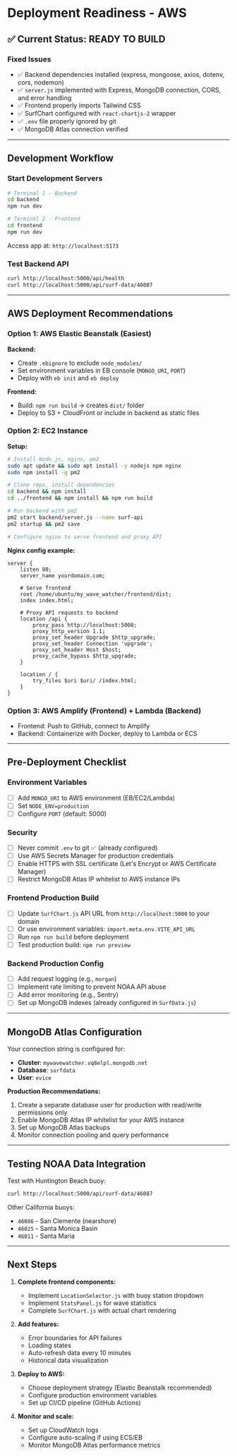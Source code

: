 # Deployment Readiness - AWS

## ✅ Current Status: READY TO BUILD

### Fixed Issues
- ✅ Backend dependencies installed (express, mongoose, axios, dotenv, cors, nodemon)
- ✅ `server.js` implemented with Express, MongoDB connection, CORS, and error handling
- ✅ Frontend properly imports Tailwind CSS
- ✅ SurfChart configured with `react-chartjs-2` wrapper
- ✅ `.env` file properly ignored by git
- ✅ MongoDB Atlas connection verified

---

## Development Workflow

### Start Development Servers
```bash
# Terminal 1 - Backend
cd backend
npm run dev

# Terminal 2 - Frontend  
cd frontend
npm run dev
```

Access app at: `http://localhost:5173`

### Test Backend API
```bash
curl http://localhost:5000/api/health
curl http://localhost:5000/api/surf-data/46087
```

---

## AWS Deployment Recommendations

### Option 1: AWS Elastic Beanstalk (Easiest)
**Backend:**
- Create `.ebignore` to exclude `node_modules/`
- Set environment variables in EB console (`MONGO_URI`, `PORT`)
- Deploy with `eb init` and `eb deploy`

**Frontend:**
- Build: `npm run build` → creates `dist/` folder
- Deploy to S3 + CloudFront or include in backend as static files

### Option 2: EC2 Instance
**Setup:**
```bash
# Install Node.js, nginx, pm2
sudo apt update && sudo apt install -y nodejs npm nginx
sudo npm install -g pm2

# Clone repo, install dependencies
cd backend && npm install
cd ../frontend && npm install && npm run build

# Run backend with pm2
pm2 start backend/server.js --name surf-api
pm2 startup && pm2 save

# Configure nginx to serve frontend and proxy API
```

**Nginx config example:**
```nginx
server {
    listen 80;
    server_name yourdomain.com;

    # Serve frontend
    root /home/ubuntu/my_wave_watcher/frontend/dist;
    index index.html;

    # Proxy API requests to backend
    location /api {
        proxy_pass http://localhost:5000;
        proxy_http_version 1.1;
        proxy_set_header Upgrade $http_upgrade;
        proxy_set_header Connection 'upgrade';
        proxy_set_header Host $host;
        proxy_cache_bypass $http_upgrade;
    }

    location / {
        try_files $uri $uri/ /index.html;
    }
}
```

### Option 3: AWS Amplify (Frontend) + Lambda (Backend)
- Frontend: Push to GitHub, connect to Amplify
- Backend: Containerize with Docker, deploy to Lambda or ECS

---

## Pre-Deployment Checklist

### Environment Variables
- [ ] Add `MONGO_URI` to AWS environment (EB/EC2/Lambda)
- [ ] Set `NODE_ENV=production`
- [ ] Configure `PORT` (default: 5000)

### Security
- [ ] Never commit `.env` to git ✅ (already configured)
- [ ] Use AWS Secrets Manager for production credentials
- [ ] Enable HTTPS with SSL certificate (Let's Encrypt or AWS Certificate Manager)
- [ ] Restrict MongoDB Atlas IP whitelist to AWS instance IPs

### Frontend Production Build
- [ ] Update `SurfChart.js` API URL from `http://localhost:5000` to your domain
- [ ] Or use environment variables: `import.meta.env.VITE_API_URL`
- [ ] Run `npm run build` before deployment
- [ ] Test production build: `npm run preview`

### Backend Production Config
- [ ] Add request logging (e.g., `morgan`)
- [ ] Implement rate limiting to prevent NOAA API abuse
- [ ] Add error monitoring (e.g., Sentry)
- [ ] Set up MongoDB indexes (already configured in `SurfData.js`)

---

## MongoDB Atlas Configuration

Your connection string is configured for:
- **Cluster**: `mywavewatcher.vq8elpl.mongodb.net`
- **Database**: `surfdata`
- **User**: `evice`

**Production Recommendations:**
1. Create a separate database user for production with read/write permissions only
2. Enable MongoDB Atlas IP whitelist for your AWS instance
3. Set up MongoDB Atlas backups
4. Monitor connection pooling and query performance

---

## Testing NOAA Data Integration

Test with Huntington Beach buoy:
```bash
curl http://localhost:5000/api/surf-data/46087
```

Other California buoys:
- `46086` - San Clemente (nearshore)
- `46025` - Santa Monica Basin
- `46011` - Santa Maria

---

## Next Steps

1. **Complete frontend components:**
   - Implement `LocationSelector.js` with buoy station dropdown
   - Implement `StatsPanel.js` for wave statistics
   - Complete `SurfChart.js` with actual chart rendering

2. **Add features:**
   - Error boundaries for API failures
   - Loading states
   - Auto-refresh data every 10 minutes
   - Historical data visualization

3. **Deploy to AWS:**
   - Choose deployment strategy (Elastic Beanstalk recommended)
   - Configure production environment variables
   - Set up CI/CD pipeline (GitHub Actions)

4. **Monitor and scale:**
   - Set up CloudWatch logs
   - Configure auto-scaling if using ECS/EB
   - Monitor MongoDB Atlas performance metrics
